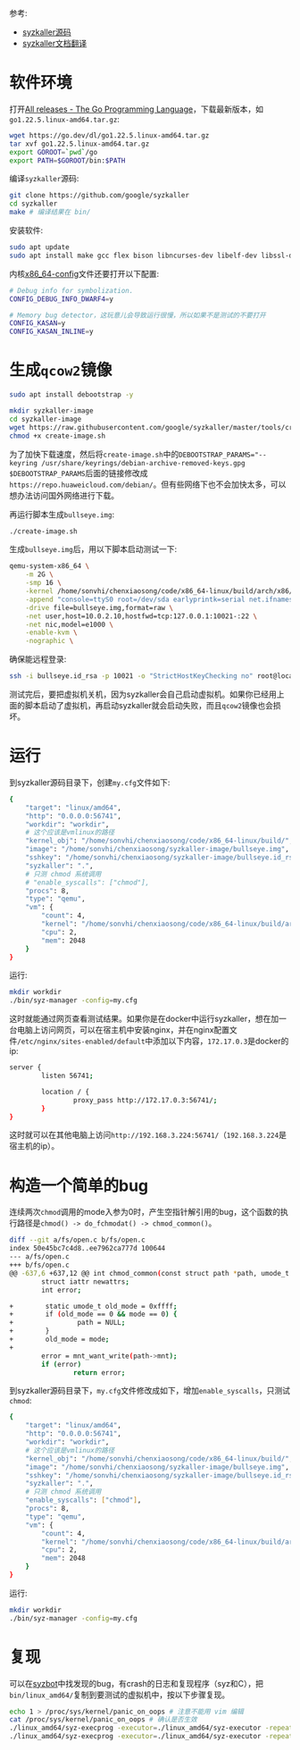 <!--
https://i-m.dev/posts/20200313-143737.html

配置: https://github.com/google/syzkaller/blob/master/pkg/mgrconfig/config.go

复现:
```shell
./syz-execprog -executor=./syz-executor -repeat=0 -procs=16 -cover=0 ./log0
```

```sh
CONFIG_KCOV=y
CONFIG_KCOV_INSTRUMENT_ALL=y
CONFIG_KCOV_ENABLE_COMPARISONS=y
CONFIG_DEBUG_FS=y

CONFIG_CMDLINE_BOOL=y
CONFIG_CMDLINE="net.ifnames=0"

CONFIG_E1000=y
CONFIG_E1000E=y
CONFIG_E1000E_HWTS=y

CONFIG_BINFMT_MISC=y
```
-->
参考:

- [syzkaller源码](https://github.com/google/syzkaller)
- [syzkaller文档翻译](https://chenxiaosong.com/src/translations/tests/syzkaller.html)

# 软件环境

打开[All releases - The Go Programming Language](https://go.dev/dl/)，下载最新版本，如`go1.22.5.linux-amd64.tar.gz`:
```sh
wget https://go.dev/dl/go1.22.5.linux-amd64.tar.gz
tar xvf go1.22.5.linux-amd64.tar.gz
export GOROOT=`pwd`/go
export PATH=$GOROOT/bin:$PATH
```

编译`syzkaller`源码:
```sh
git clone https://github.com/google/syzkaller
cd syzkaller
make # 编译结果在 bin/
```

安装软件:
```sh
sudo apt update
sudo apt install make gcc flex bison libncurses-dev libelf-dev libssl-dev -y
```

内核[x86_64-config](https://gitee.com/chenxiaosonggitee/tmp/blob/master/configs/x86_64-config)文件还要打开以下配置:
```sh
# Debug info for symbolization.
CONFIG_DEBUG_INFO_DWARF4=y

# Memory bug detector，这玩意儿会导致运行很慢，所以如果不是测试的不要打开
CONFIG_KASAN=y
CONFIG_KASAN_INLINE=y
```

# 生成`qcow2`镜像

```sh
sudo apt install debootstrap -y
```

```sh
mkdir syzkaller-image
cd syzkaller-image
wget https://raw.githubusercontent.com/google/syzkaller/master/tools/create-image.sh -O create-image.sh
chmod +x create-image.sh
```

为了加快下载速度，然后将`create-image.sh`中的`DEBOOTSTRAP_PARAMS="--keyring /usr/share/keyrings/debian-archive-removed-keys.gpg $DEBOOTSTRAP_PARAMS`后面的链接修改成`https://repo.huaweicloud.com/debian/`。但有些网络下也不会加快太多，可以想办法访问国外网络进行下载。

再运行脚本生成`bullseye.img`:
```sh
./create-image.sh
```

生成`bullseye.img`后，用以下脚本启动测试一下:
```sh
qemu-system-x86_64 \
    -m 2G \
    -smp 16 \
    -kernel /home/sonvhi/chenxiaosong/code/x86_64-linux/build/arch/x86/boot/bzImage \
    -append "console=ttyS0 root=/dev/sda earlyprintk=serial net.ifnames=0" \
    -drive file=bullseye.img,format=raw \
    -net user,host=10.0.2.10,hostfwd=tcp:127.0.0.1:10021-:22 \
    -net nic,model=e1000 \
    -enable-kvm \
    -nographic \
```

确保能远程登录:
```sh
ssh -i bullseye.id_rsa -p 10021 -o "StrictHostKeyChecking no" root@localhost
```

测试完后，要把虚拟机关机，因为syzkaller会自己启动虚拟机。如果你已经用上面的脚本启动了虚拟机，再启动syzkaller就会启动失败，而且`qcow2`镜像也会损坏。

# 运行

到syzkaller源码目录下，创建`my.cfg`文件如下:
```sh
{
    "target": "linux/amd64",
    "http": "0.0.0.0:56741",
    "workdir": "workdir",
    # 这个应该是vmlinux的路径
    "kernel_obj": "/home/sonvhi/chenxiaosong/code/x86_64-linux/build/",
    "image": "/home/sonvhi/chenxiaosong/syzkaller-image/bullseye.img",
    "sshkey": "/home/sonvhi/chenxiaosong/syzkaller-image/bullseye.id_rsa",
    "syzkaller": ".",
    # 只测 chmod 系统调用
	# "enable_syscalls": ["chmod"],
    "procs": 8,
    "type": "qemu",
    "vm": {
        "count": 4,
        "kernel": "/home/sonvhi/chenxiaosong/code/x86_64-linux/build/arch/x86/boot/bzImage",
        "cpu": 2,
        "mem": 2048
    }
}
```

运行:
```sh
mkdir workdir
./bin/syz-manager -config=my.cfg
```

这时就能通过网页查看测试结果。如果你是在docker中运行syzkaller，想在加一台电脑上访问网页，可以在宿主机中安装nginx，并在nginx配置文件`/etc/nginx/sites-enabled/default`中添加以下内容，`172.17.0.3`是docker的ip:
```sh
server {
        listen 56741;

        location / {
                proxy_pass http://172.17.0.3:56741/;
        }
}
```

这时就可以在其他电脑上访问`http://192.168.3.224:56741/`（`192.168.3.224`是宿主机的ip）。

# 构造一个简单的bug

连续两次`chmod`调用的mode入参为0时，产生空指针解引用的bug，这个函数的执行路径是`chmod() -> do_fchmodat() -> chmod_common()`。

```sh
diff --git a/fs/open.c b/fs/open.c
index 50e45bc7c4d8..ee7962ca777d 100644
--- a/fs/open.c
+++ b/fs/open.c
@@ -637,6 +637,12 @@ int chmod_common(const struct path *path, umode_t mode)
        struct iattr newattrs;
        int error;

+        static umode_t old_mode = 0xffff;
+        if (old_mode == 0 && mode == 0) {
+                path = NULL;
+        }
+        old_mode = mode;
+
        error = mnt_want_write(path->mnt);
        if (error)
                return error;
```

到syzkaller源码目录下，`my.cfg`文件修改成如下，增加`enable_syscalls`，只测试`chmod`:
```sh
{
    "target": "linux/amd64",
    "http": "0.0.0.0:56741",
    "workdir": "workdir",
    # 这个应该是vmlinux的路径
    "kernel_obj": "/home/sonvhi/chenxiaosong/code/x86_64-linux/build/",
    "image": "/home/sonvhi/chenxiaosong/syzkaller-image/bullseye.img",
    "sshkey": "/home/sonvhi/chenxiaosong/syzkaller-image/bullseye.id_rsa",
    "syzkaller": ".",
    # 只测 chmod 系统调用
	"enable_syscalls": ["chmod"],
    "procs": 8,
    "type": "qemu",
    "vm": {
        "count": 4,
        "kernel": "/home/sonvhi/chenxiaosong/code/x86_64-linux/build/arch/x86/boot/bzImage",
        "cpu": 2,
        "mem": 2048
    }
}
```

运行:
```sh
mkdir workdir
./bin/syz-manager -config=my.cfg
```

# 复现

可以在[syzbot](https://syzkaller.appspot.com/upstream)中找发现的bug，有crash的日志和复现程序（syz和C），把`bin/linux_amd64/`复制到要测试的虚拟机中，按以下步骤复现。

```sh
echo 1 > /proc/sys/kernel/panic_on_oops # 注意不能用 vim 编辑
cat /proc/sys/kernel/panic_on_oops # 确认是否生效
./linux_amd64/syz-execprog -executor=./linux_amd64/syz-executor -repeat=0 -procs=16 -cover=0 crash-log
./linux_amd64/syz-execprog -executor=./linux_amd64/syz-executor -repeat=0 -procs=16 -cover=0 file-with-a-single-program
```

<!--
./syz-prog2c -prog linux_amd64/test.txt -enable=all -threaded -repeat=2 -procs=8 -sandbox=namespace -segv -tmpdir

将程序转换为c代码，repeat默认为1，当转换不成功时，增加重复数量。

也可在转换为c代码前，排除掉单个程序中不会导致崩溃的系统调用，得到最终某几个系统调用触发的崩溃，在用syz-prog2c进行c代码的转换。
-->
